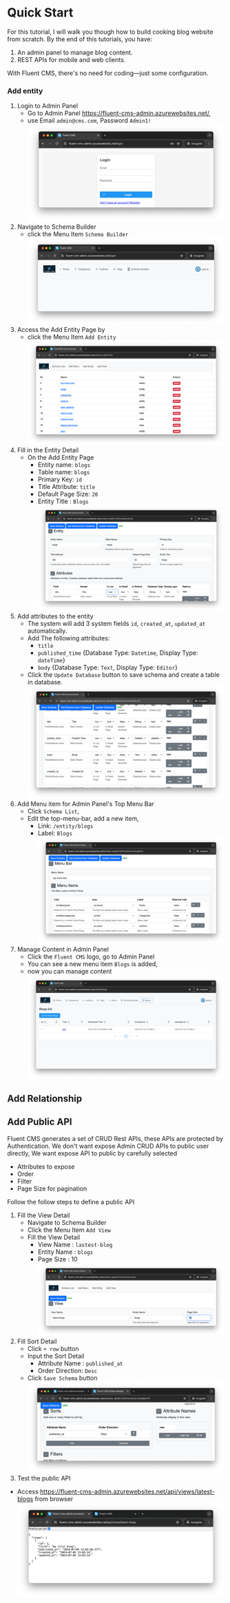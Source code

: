 # Quick Start
For this tutorial, I will walk you though how to build cooking blog website from scratch.
By the end of this tutorials, you have:
1. An admin panel to manage blog content.
2. REST APIs for mobile and web clients.

With Fluent CMS, there's no need for coding—just some configuration.

### Add entity
1. Login to Admin Panel
    - Go to Admin Panel https://fluent-cms-admin.azurewebsites.net/,
    - use Email `admin@cms.com`, Password `Admin1!`         
      ![img.png](doc/screenshots/admin_panel_login.png)
2. Navigate to Schema Builder
    - click the Menu Item  `Schema Builder`         
      ![img.png](doc/screenshots/admin_panel_home.png)
3. Access the Add Entity Page by
    - click the Menu Item  `Add Entity`      
      ![img_8.png](doc/screenshots/schema_builder_home.png)
4. Fill in the Entity Detail
    - On the Add Entity Page
        - Entity name: `blogs`
        - Table name: `blogs`
        - Primary Key: `id`
        - Title Attribute: `title`
        - Default Page Size: `20`
        - Entity Title : `Blogs`                
          ![img.png](doc/screenshots/schema_builder_entity.png)
5. Add attributes to the entity
    - The system will add 3 system fields `id`, `created_at`, `updated_at` automatically.
    - Add The following attributes:
        - `title`
        - `published_time`   {Database Type: `Datetime`, Display Type: `dateTime`}
        - `body` {Database Type: `Text`, Display Type: `Editor`}
    - Click the `Update Database` button to save schema and create a table in database.  
      ![img.png](doc/screenshots/schema_builder_attributes.png)
6. Add Menu item for Admin Panel's Top Menu Bar
    - Click `Schema List`,
    - Edit the top-menu-bar, add a new item,
        - Link: `/entity/blogs`
        - Label: `Blogs`      
          ![img.png](doc/screenshots/schema_builder_top-menu-bar.png)
7. Manage Content in Admin Panel
    - Click the `Fluent CMS` logo, go to Admin Panel
    - You can see a new menu item `Blogs` is added,
    - now you can manage content   
      ![img_14.png](doc/screenshots/admin_panel_entity_list.png "Entity List Page")
## Add Relationship

## Add Public API
Fluent CMS generates a set of CRUD Rest APIs, these APIs are protected by Authentication.
We don't want expose Admin CRUD APIs to public user directly, We want expose API to public by carefully selected
- Attributes to expose
- Order
- Filter
- Page Size for pagination

Follow the follow steps to define a public API
1. Fill the View Detail
    - Navigate to Schema Builder
    - Click the Menu Item `Add View`
    - Fill the View Detail
        - View Name : `lastest-blog`
        - Entity Name : `blogs`
        - Page Size : 10
          ![img.png](doc/screenshots/schema_builder_view_detail.png)
2. Fill Sort Detail
    - Click `+ row` button
    - Input the Sort Detail
        - Attribute Name : `published_at`
        - Order Direction: `Desc`
    - Click `Save Schema` button
      ![img_2.png](doc/screenshots/schema_builder_view_sorts.png)
3. Test the public API
- Access https://fluent-cms-admin.azurewebsites.net/api/views/latest-blogs from browser
  ![img_1.png](doc/screenshots/public_api.png)
